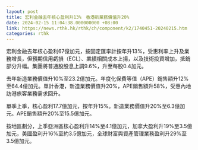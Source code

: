 ```yaml
---
layout: post
title: 宏利金融去年核心盈利升13%　香港新業務價值升20%
date: 2024-02-15 11:04:38.000000000 +08:00
link: https://news.rthk.hk/rthk/ch/component/k2/1740451-20240215.htm
categories: rthk
---
```


宏利金融去年核心盈利67億加元，按固定匯率計按年升13%，受惠利率上升及業務增長，但預期信用虧損（ECL）、業績相關成本上揚，以及技術投資增加，抵銷部分升幅。集團將普通股股息上調9.6%，升至每股0.4加元。

去年新造業務價值升10%至23.2億加元。年度化保費等值（APE）銷售額升12%至64.4億加元。單計香港，新造業務價值升20%，APE銷售額升58%，受惠內地訪港旅客業務需求回升。

單季上季，核心盈利17.7億加元，按年升15%。新造業務價值升20%至6.3億加元。APE銷售額升20%至15.5億加元。

按地區劃分，上季亞洲區核心盈利升14%至4.1億加元，加拿大盈利升19%至3.5億加元，美國盈利升16%至約3.5億加元，全球財富與資產管理業務盈利升29%至3.5億加元。
